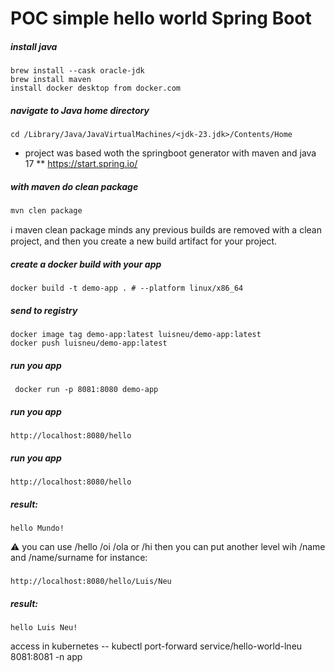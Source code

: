 # POC simple hello world Spring Boot

##### install java
    brew install --cask oracle-jdk
    brew install maven
    install docker desktop from docker.com

##### navigate to Java home directory
    cd /Library/Java/JavaVirtualMachines/<jdk-23.jdk>/Contents/Home

* project was based woth the springboot generator with maven and java 17
** https://start.spring.io/

##### with maven do clean package
    mvn clen package

ℹ️ maven clean package minds any previous builds are removed with a clean project, and then you create a new build artifact for your project.

##### create a docker build with your app
    docker build -t demo-app . # --platform linux/x86_64 

##### send to registry
    docker image tag demo-app:latest luisneu/demo-app:latest
    docker push luisneu/demo-app:latest

##### run you app
     docker run -p 8081:8080 demo-app
##### run you app
    http://localhost:8080/hello

##### run you app
    http://localhost:8080/hello
    

##### result:
    hello Mundo!

⚠️ you can use /hello /oi /ola or /hi then you can put another level wih /name and /name/surname for instance: 
##### 
    http://localhost:8080/hello/Luis/Neu

##### result:
    hello Luis Neu!

access in kubernetes
-- kubectl port-forward service/hello-world-lneu 8081:8081 -n app